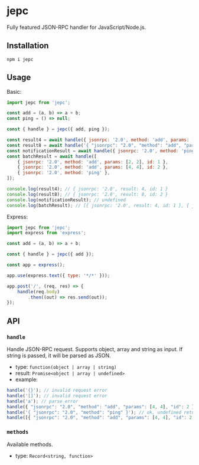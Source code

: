 # jepc

Fully featured JSON-RPC handler for JavaScript/Node.js.

## Installation

```shell
npm i jepc
```

## Usage

Basic:

```javascript
import jepc from 'jepc';

const add = (a, b) => a + b;
const ping = () => null;

const { handle } = jepc({ add, ping });

const result4 = await handle({ jsonrpc: '2.0', method: 'add', params: [2, 2], id: 1 });
const result8 = await handle('{ "jsonrpc": "2.0", "method": "add", "params": [4, 4], "id": 2 }');
const notificationResult = await handle({ jsonrpc: '2.0', method: 'ping' });
const batchResult = await handle([
    { jsonrpc: '2.0', method: 'add', params: [2, 2], id: 1 },
    { jsonrpc: '2.0', method: 'add', params: [4, 4], id: 2 },
    { jsonrpc: '2.0', method: 'ping' },
]);

console.log(result4); // { jsonrpc: '2.0', result: 4, id: 1 }
console.log(result8); // { jsonrpc: '2.0', result: 8, id: 2 }
console.log(notificationResult); // undefined
console.log(batchResult); // [{ jsonrpc: '2.0', result: 4, id: 1 }, { jsonrpc: '2.0', result: 8, id: 2 }]

```

Express:

```javascript
import jepc from 'jepc';
import express from 'express';

const add = (a, b) => a + b;

const { handle } = jepc({ add });

const app = express();

app.use(express.text({ type: '*/*' }));

app.post('/', (req, res) => {
    handle(req.body)
        .then((out) => res.send(out));
});
```

## API

### `handle`

Handle JSON-RPC request. Supports object, array and string as input.
If string is passed, it will be parsed as JSON.

- type: `function(object | array | string)`
- result: `Promise<object | array | undefined>`
- example:

```javascript
handle('{}'); // invalid request error
handle('[]'); // invalid request error
handle('a'); // parse error
handle({ "jsonrpc": "2.0", "method": "add", "params": [4, 4], "id": 2 }); // ok
handle('{ "jsonrpc": "2.0", "method": "ping" }'); // ok, undefined returned
handle([{ "jsonrpc": "2.0", "method": "add", "params": [4, 4], "id": 2 }]) // ok, array returned
```

### `methods`

Available methods.

- type: `Record<string, function>`
